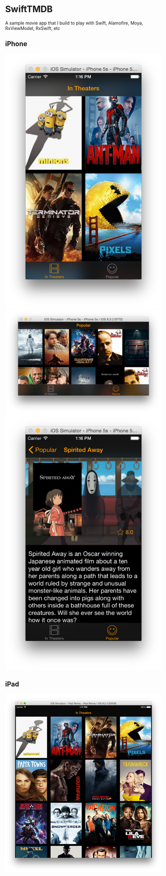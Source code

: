 # SwiftTMDB
A sample movie app that I build to play with Swift, Alamofire, Moya, RxViewModel, RxSwift, etc

## iPhone
![](web/iphonePortrait.png)
![](web/iphoneLandscape.png)
![](web/iphoneDetail.png)

## iPad
![](web/ipad.png)
